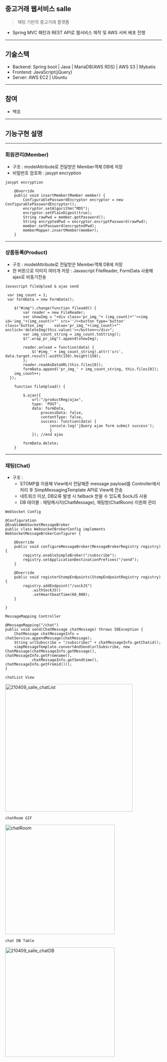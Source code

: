 ## 중고거래 웹서비스 salle
> 채팅 기반의 중고거래 플랫폼

- Spring MVC 패턴과 REST API로 웹서비스 제작 및 AWS 서버 배포 진행
___
## 기술스택
- Backend: Spring boot | Java | MariaDB(AWS RDS) | AWS S3 | Mybatis
- Frontend: JavaScript(jQuery)
- Server: AWS EC2 | Ubuntu
___
## 참여
- 백호
___
## 기능구현 설명
___
### 회원관리(Member)
- 구조 : modelAttribute로 전달받은 Member객체 DB에 저장
- 비밀번호 암호화 : jasypt encryption

`jasypt encryption`
```
    @Override
    public void insertMember(Member member) {
    	ConfigurablePasswordEncryptor encryptor = new ConfigurablePasswordEncryptor(); 
    	encryptor.setAlgorithm("MD5");
    	encryptor.setPlainDigest(true);
    	String rawPwd = member.getPassword();
    	String encryptedPwd = encryptor.encryptPassword(rawPwd);
    	member.setPassword(encryptedPwd);
        memberMapper.insertMember(member);
    }
```
___
### 상품등록(Product)
- 구조 : modelAttribute로 전달받은 Member객체 DB에 저장
- 한 버튼으로 이미지 여러개 저장 : Javascript FileReader, FormData 사용해 ajax로 비동기전송

`Javascript fileUpload & ajax send`
```
 var img_count = 1;
 var formData = new FormData();

	$("#img").change(function fileadd() {
		var reader = new FileReader;
		var showImg = "<div class='pr_img_"+ (img_count)+"'><img id='img_"+(img_count)+"' src=''/><button type='button' class='button_img'    value='pr_img_"+(img_count)+"' onclick='deleteImg(this.value)'></button></div>";
		var img_count_string = img_count.toString();
		$(".wrap_pr_img").append(showImg);

		reader.onload = function(data) {
			$('#img_' + img_count_string).attr('src', data.target.result).width(150).height(150);
		};
		reader.readAsDataURL(this.files[0]);
		formData.append('pr_img_' + img_count_string, this.files[0]);
  	img_count++;		
  });
    
	function fileUpload() {

		$.ajax({
    		url:"/productReg/ajax",
   			type: 'POST',
    		data: formData,
    			processData: false,
    			contentType: false,
    			success: function(data) {
    				console.log('jQuery ajax form submit success');
    				}
    		}); //end ajax
    		
    	formData.delete;
	}
```
___
### 채팅(Chat)
- 구조 : 
	- STOMP를 이용해 View에서 전달해준 message payload를 Controller에서 처리 후 SimpMessagingTemplate API로 View에 전송
	- 네트워크 이상, DB오류 발생 시 fallback 받을 수 있도록 SockJS 사용
	- DB 테이블 : 채팅메시지(ChatMessage), 채팅방(ChatRoom) 이원화 관리

`WebSocket Config`
```
@Configuration
@EnableWebSocketMessageBroker
public class WebsocketBrokerConfig implements WebSocketMessageBrokerConfigurer {

	@Override
	public void configureMessageBroker(MessageBrokerRegistry registry) {
		registry.enableSimpleBroker("/subscribe");
		registry.setApplicationDestinationPrefixes("/send");
	}
	
	@Override
	public void registerStompEndpoints(StompEndpointRegistry registry) {
		registry.addEndpoint("/sockJS")
			.withSockJS()
			.setHeartbeatTime(60_000);
	}

}
```
`MessageMapping Controller`
```
@MessageMapping("/chat")
public void send(ChatMessage chatMessage) throws IOException {
	ChatMessage chatMessageInfo = chatService.appendMessage(chatMessage);
	String urlSubscribe = "/subscribe/" + chatMessageInfo.getChatid();
	simpMessageTemplate.convertAndSend(urlSubscribe, new ChatMessage(chatMessageInfo.getMessage(), chatMessageInfo.getFromname(),
			chatMessageInfo.getSendtime(), chatMessageInfo.getFromid())); 
}
```

`chatList View`

<img width="410" alt="210409_salle_chatList" src="https://user-images.githubusercontent.com/61368705/114123998-6a8b6e00-992e-11eb-961e-e91fee49cfa9.png">




`chatRoom GIF`

<img width="352" alt="chatRoom" src="https://user-images.githubusercontent.com/61368705/114124009-70814f00-992e-11eb-989c-75cc37d6dc23.gif">




`chat DB Table`

<img width="352" alt="210409_salle_chatDB" src="https://user-images.githubusercontent.com/61368705/114120413-67d94a80-9927-11eb-972a-e2ed65141907.png">


